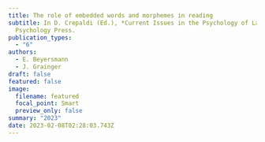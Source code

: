 ```yaml
---
title: The role of embedded words and morphemes in reading
subtitle: In D. Crepaldi (Ed.), *Current Issues in the Psychology of Language*.
  Psychology Press.
publication_types:
  - "6"
authors:
  - E. Beyersmann
  - J. Grainger
draft: false
featured: false
image:
  filename: featured
  focal_point: Smart
  preview_only: false
summary: "2023"
date: 2023-02-08T02:28:03.743Z
---
```

